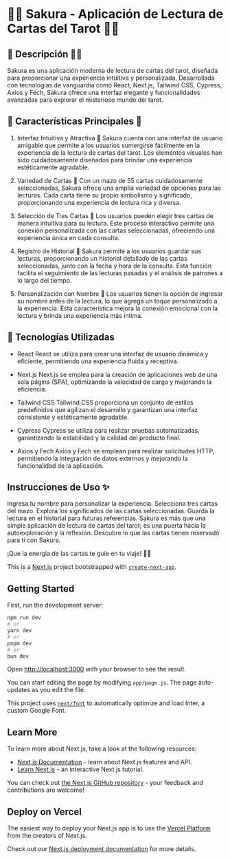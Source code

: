 # 🌸🔮 Sakura - Aplicación de Lectura de Cartas del Tarot 🌸🔮

## 🌟 Descripción 🌸🔮 
Sakura es una aplicación moderna de lectura de cartas del tarot, diseñada para proporcionar una experiencia intuitiva y personalizada. Desarrollada con tecnologías de vanguardia como React, Next.js, Tailwind CSS, Cypress, Axios y Fech, Sakura ofrece una interfaz elegante y funcionalidades avanzadas para explorar el misterioso mundo del tarot.

## 🌟 Características Principales 🌟

1. Interfaz Intuitiva y Atractiva 🌙
Sakura cuenta con una interfaz de usuario amigable que permite a los usuarios sumergirse fácilmente en la experiencia de la lectura de cartas del tarot. Los elementos visuales han sido cuidadosamente diseñados para brindar una experiencia estéticamente agradable.

2. Variedad de Cartas 🌙
Con un mazo de 55 cartas cuidadosamente seleccionadas, Sakura ofrece una amplia variedad de opciones para las lecturas. Cada carta tiene su propio simbolismo y significado, proporcionando una experiencia de lectura rica y diversa.

3. Selección de Tres Cartas 🌙
Los usuarios pueden elegir tres cartas de manera intuitiva para su lectura. Este proceso interactivo permite una conexión personalizada con las cartas seleccionadas, ofreciendo una experiencia única en cada consulta.

4. Registro de Historial 🌙
Sakura permite a los usuarios guardar sus lecturas, proporcionando un historial detallado de las cartas seleccionadas, junto con la fecha y hora de la consulta. Esta función facilita el seguimiento de las lecturas pasadas y el análisis de patrones a lo largo del tiempo.

5. Personalización con Nombre 🌙
Los usuarios tienen la opción de ingresar su nombre antes de la lectura, lo que agrega un toque personalizado a la experiencia. Esta característica mejora la conexión emocional con la lectura y brinda una experiencia más íntima.

## 🌈 Tecnologías Utilizadas
- React
React se utiliza para crear una interfaz de usuario dinámica y eficiente, permitiendo una experiencia fluida y receptiva.

- Next.js
Next.js se emplea para la creación de aplicaciones web de una sola página (SPA), optimizando la velocidad de carga y mejorando la eficiencia.

- Tailwind CSS
Tailwind CSS proporciona un conjunto de estilos predefinidos que agilizan el desarrollo y garantizan una interfaz consistente y estéticamente agradable.

- Cypress
Cypress se utiliza para realizar pruebas automatizadas, garantizando la estabilidad y la calidad del producto final.

- Axios y Fech
Axios y Fech se emplean para realizar solicitudes HTTP, permitiendo la integración de datos externos y mejorando la funcionalidad de la aplicación.

## Instrucciones de Uso ✨
Ingresa tu nombre para personalizar la experiencia.
Selecciona tres cartas del mazo.
Explora los significados de las cartas seleccionadas.
Guarda la lectura en el historial para futuras referencias.
Sakura es más que una simple aplicación de lectura de cartas del tarot; es una puerta hacia la autoexploración y la reflexión. Descubre lo que las cartas tienen reservado para ti con Sakura.

¡Que la energía de las cartas te guíe en tu viaje! 🌸🔮




This is a [Next.js](https://nextjs.org/) project bootstrapped with [`create-next-app`](https://github.com/vercel/next.js/tree/canary/packages/create-next-app).

## Getting Started

First, run the development server:

```bash
npm run dev
# or
yarn dev
# or
pnpm dev
# or
bun dev
```

Open [http://localhost:3000](http://localhost:3000) with your browser to see the result.

You can start editing the page by modifying `app/page.js`. The page auto-updates as you edit the file.

This project uses [`next/font`](https://nextjs.org/docs/basic-features/font-optimization) to automatically optimize and load Inter, a custom Google Font.

## Learn More

To learn more about Next.js, take a look at the following resources:

- [Next.js Documentation](https://nextjs.org/docs) - learn about Next.js features and API.
- [Learn Next.js](https://nextjs.org/learn) - an interactive Next.js tutorial.

You can check out [the Next.js GitHub repository](https://github.com/vercel/next.js/) - your feedback and contributions are welcome!

## Deploy on Vercel

The easiest way to deploy your Next.js app is to use the [Vercel Platform](https://vercel.com/new?utm_medium=default-template&filter=next.js&utm_source=create-next-app&utm_campaign=create-next-app-readme) from the creators of Next.js.

Check out our [Next.js deployment documentation](https://nextjs.org/docs/deployment) for more details.
